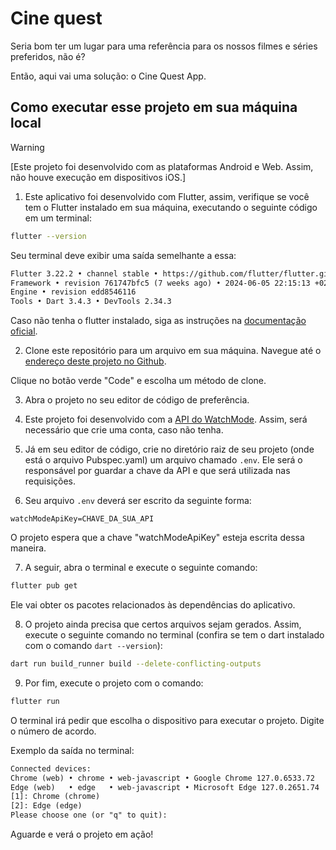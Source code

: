 # Cine quest

Seria bom ter um lugar para uma referência para os nossos filmes e séries preferidos, não é?

Então, aqui vai uma solução: o Cine Quest App.

## Como executar esse projeto em sua máquina local

> [!WARNING]
> [Este projeto foi desenvolvido com as plataformas Android e Web. Assim, não houve execução em dispositivos iOS.]

1. Este aplicativo foi desenvolvido com Flutter, assim, verifique se você tem o Flutter instalado em sua máquina, executando o seguinte código em um terminal:

```sh
flutter --version
```

Seu terminal deve exibir uma saída semelhante a essa:

```txt
Flutter 3.22.2 • channel stable • https://github.com/flutter/flutter.git
Framework • revision 761747bfc5 (7 weeks ago) • 2024-06-05 22:15:13 +0200
Engine • revision edd8546116
Tools • Dart 3.4.3 • DevTools 2.34.3
```

Caso não tenha o flutter instalado, siga as instruções na [documentação oficial](https://docs.flutter.dev/get-started/install).

2. Clone este repositório para um arquivo em sua máquina. Navegue até o [endereço deste projeto no Github](https://github.com/ElanDeyan/cine_quest_app).

Clique no botão verde "Code" e escolha um método de clone.

3. Abra o projeto no seu editor de código de preferência.

4. Este projeto foi desenvolvido com a [API do WatchMode](https://api.watchmode.com/). Assim, será necessário que crie uma conta, caso não tenha.

5. Já em seu editor de código, crie no diretório raiz de seu projeto (onde está o arquivo Pubspec.yaml) um arquivo chamado `.env`. Ele será o responsável por guardar a chave da API e que será utilizada nas requisições.

6. Seu arquivo `.env` deverá ser escrito da seguinte forma:

```.env
watchModeApiKey=CHAVE_DA_SUA_API
```

O projeto espera que a chave "watchModeApiKey" esteja escrita dessa maneira.

7. A seguir, abra o terminal e execute o seguinte comando:

```sh
flutter pub get
```

Ele vai obter os pacotes relacionados às dependências do aplicativo.

8. O projeto ainda precisa que certos arquivos sejam gerados. Assim, execute o seguinte comando no terminal (confira se tem o dart instalado com o comando `dart --version`):

```sh
dart run build_runner build --delete-conflicting-outputs
```

9. Por fim, execute o projeto com o comando:

```sh
flutter run
```

O terminal irá pedir que escolha o dispositivo para executar o projeto. Digite o número de acordo.

Exemplo da saída no terminal:

```txt
Connected devices:
Chrome (web) • chrome • web-javascript • Google Chrome 127.0.6533.72
Edge (web)   • edge   • web-javascript • Microsoft Edge 127.0.2651.74
[1]: Chrome (chrome)
[2]: Edge (edge)
Please choose one (or "q" to quit): 
```

Aguarde e verá o projeto em ação!
